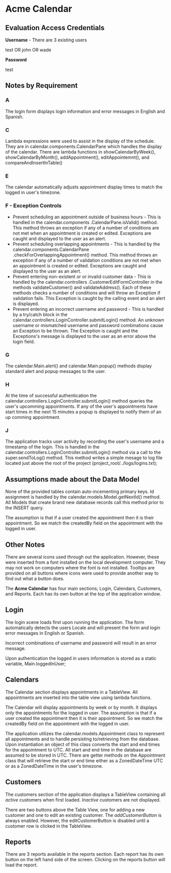 # Acme Calendar

## Evaluation Access Credentials
**Username** - There are 3 existing users

test OR john OR wade

**Password**

test

## Notes by Requirement
### A
The login form displays login information and error messages in English and Spanish.

### C
Lambda expressions were used to assist in the display of the schedule.  They are in calendar.components.CalendarPane
which handles the display of the calendar.  There are lambda functions in showCalendarByWeek(), showCalendarByMonth(),
 addAppointment(), editAppointemnt(), and
compareAndInsertInTable()
### E
The calendar automatically adjusts appointment display times to match the logged in user's timezone.

### F - Exception Controls
- Prevent scheduling an appointment outside of business hours - This is handled in the calendar.components
.CalendarPane.isValid() method.  This method throws an exception if any of a number of conditions are not met
when an appointment is created or edited.  Exceptions are caught and displayed to the user as an alert.
- Prevent scheduling overlapping appointments - This is handled by the calendar.components.CalendarPane
.checkForOverlappingAppointment() method.  This method throws an exception if any of a number of validation conditions are not
met when an appointment is created or edited.  Exceptions are caught and displayed to the user as an alert.
- Prevent entering non-existent or or invalid customer data - This is handled by the calendar.controllers
.CustomerEditFormController in the methods validateCustomer() and validateAddress().  Each of these methods checks a
number of conditions and will throw an Exception if validation fails.  This Exception is caught by the calling event
and an alert is displayed.
- Prevent entering an incorrect username and password -   This is handled by a try/catch block in the calendar.controllers.LoginController.submitLogin() method.  An unknown username or mismatched username and password combinations cause an Exception to be
thrown.  The Exception is caught and the Exceptions's message is displayed to the user as an error above the login
field.

### G
The calendar.Main.alert() and calendar.Main.popup() methods display standard alert and popup messages to the user.

### H
At the time of successful authentication the calendar.controllers.LoginController.submitLogin() method queries the user's upcomming appointments.  If any of the user's appointments have start times in the next 15 minutes a popup is displayed to notify them of an up comming appointment.

### J
The application tracks user activity by recording the user's username and a timestamp of the login.  This is handled in the calendar.controllers.LoginController.submitLogin() method via a call to the super.sendToLog() method.  This method writes a simple mesage to log file located just above the root of the project (project_root/../logs/logins.txt);

## Assumptions made about the Data Model
None of the provided tables contain auto-incementing primary keys.  Id assignment is handled by the calendar.models.Model.getNextId() method.  All Models that create brand new database records call this method prior to the INSERT query.

The assumption is that if a user created the appointment then it is their appointment.  So we match the createdBy field on the appointment with the logged in user.


## Other Notes

There are several icons used through out the application.  However, these were inserted from a font installed on the local development computer.  They may not work on computers where the font is not installed.  Tooltips are provided on all buttons where icons were used to provide another way to find out what a button does.

The **Acme Calendar** has four main sections; Login, Calendars, Customers, and Reports.  Each has its own button at the top of the application window.

## Login
The login scene loads first upon running the application.  The form automatically detects the users Locale and will present the form and login error messages in English or Spanish.

Incorrect combinations of username and password will result in an error message.

Upon authentication the logged in users information is stored as a static variable, Main.loggedInUser;

## Calendars
The Calendar section displays appointments in a TableView.  All appointments are inserted into the table view using lambda functions.

The Calendar will display appointments by week or by month.  It displays only the appointments for the logged in user.  The assumption is that if a user created the appointment then it is their appointment.  So we match the createdBy field on the appointment with the logged in user.

The application utilizes the calendar.models.Appointment class to represent all appointments and to handle persisting to/retrieving from the database.  Upon instantiation an object of this class converts the start and end times for the appointment to UTC. All start and end time in the database are assumed to be stored in UTC.  There are getter methods on the Appointment class that will retrieve the start or end time either as a ZonedDateTime UTC or as a ZonedDateTime in the user's timezone.

## Customers

The customers section of the application displays a TableView containing all _active_ customers when first loaded. _Inactive_ customers are not displayed.

There are two buttons above the Table View, one for adding a new customer and one to edit an existing customer.
The _addCustomerButton_ is always enabled.  However, the editCustomerButton is disabled until a customer row is clicked in the TableView.


## Reports
There are 3 reports available in the reports section.
Each report has its own button on the left hand side of the screen.  Clicking on the reports button will load the report.


